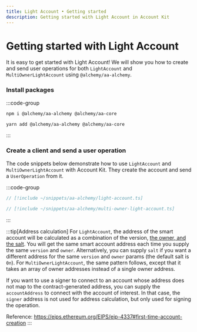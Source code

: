 ```yaml
---
title: Light Account • Getting started
description: Getting started with Light Account in Account Kit
---
```


# Getting started with Light Account

It is easy to get started with Light Account! We will show you how to create and send user operations for both `LightAccount` and `MultiOwnerLightAccount` using `@alchemy/aa-alchemy`.

### Install packages

:::code-group

```bash [npm]
npm i @alchemy/aa-alchemy @alchemy/aa-core
```

```bash [yarn]
yarn add @alchemy/aa-alchemy @alchemy/aa-core
```

:::

### Create a client and send a user operation

The code snippets below demonstrate how to use `LightAccount` and `MultiOwnerLightAccount` with Account Kit. They create the account and send a `UserOperation` from it.

:::code-group

```ts [light-account.ts]
// [!include ~/snippets/aa-alchemy/light-account.ts]
```

```ts [multi-owner-light-account.ts]
// [!include ~/snippets/aa-alchemy/multi-owner-light-account.ts]
```

:::

:::tip[Address calculation]
For `LightAccount`, the address of the smart account will be calculated as a combination of the version, [the owner, and the salt](https://github.com/alchemyplatform/light-account/blob/v2.0.0/src/LightAccountFactory.sol#L24-L33). You will get the same smart account address each time you supply the same `version` and `owner`. Alternatively, you can supply `salt` if you want a different address for the same `version` and `owner` params (the default salt is `0n`). For `MultiOwnerLightAccount`, the same pattern follows, except that it takes an array of owner addresses instead of a single owner address.

If you want to use a signer to connect to an account whose address does not map to the contract-generated address, you can supply the `accountAddress` to connect with the account of interest. In that case, the `signer` address is not used for address calculation, but only used for signing the operation.

Reference: https://eips.ethereum.org/EIPS/eip-4337#first-time-account-creation
:::
